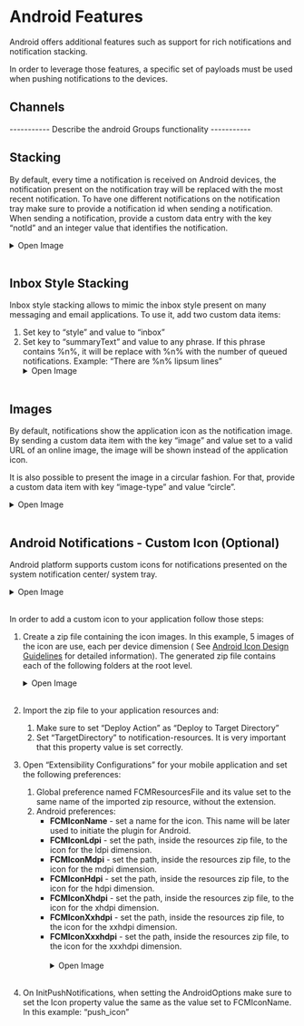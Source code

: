# Android Features
Android offers additional features such as support for rich notifications and notification stacking.

In order to leverage those features, a specific set of payloads must be used when pushing notifications to the devices.

## Channels
----------- Describe the android Groups functionality -----------

## Stacking
By default, every time a notification is received on Android devices, the notification present on the notification tray will be replaced with the most recent notification. To have one different notifications on the notification tray make sure to provide a notification id when sending a notification. When sending a notification, provide a custom data entry with the key “notId” and an integer value that identifies the notification.<details><summary>Open Image</summary><img src="imgs/image6.png"/></details><br>

## Inbox Style Stacking 
Inbox style stacking allows to mimic the inbox style present on many messaging and email applications. To use it, add two custom data items:

1. Set key to “style” and value to “inbox”
1. Set key to “summaryText” and value to any phrase. If this phrase contains %n%, it will be replace with %n% with the number of queued notifications. Example: “There are %n% lipsum lines”<details><summary>Open Image</summary><img src="imgs/image21.png"/></details><br>

## Images
By default, notifications show the application icon as the notification image. By sending a custom data item with the key “image” and value set to a valid URL of an online image, the image will be shown instead of the application icon.

It is also possible to present the image in a circular fashion. For that, provide a custom data item with key “image-type” and value “circle”.<details><summary>Open Image</summary><img src="imgs/image5.png"/></details><br>

## Android Notifications - Custom Icon (Optional)
Android platform supports custom icons for notifications presented on the system notification center/ system tray.<details><summary>Open Image</summary><img src="imgs/image21.png"/></details><br>

In order to add a custom icon to your application follow those steps:

1. Create a zip file containing the icon images.
In this example, 5 images of the icon are use, each per device dimension ( See [Android Icon Design Guidelines](https://www.google.com/url?q=https://developer.android.com/guide/practices/ui_guidelines/icon_design_status_bar.html%23size11&sa=D&ust=1509368386711000&usg=AFQjCNGw2PzxvsWMDgO2QUjRNCzgGc_zSw) for detailed information). The generated zip file contains each of the following folders at the root level.<details><summary>Open Image</summary><img src="imgs/image16.png"/></details><br>

1. Import the zip file to your application resources and:
    1. Make sure to set “Deploy Action” as “Deploy to Target Directory”
    1. Set “TargetDirectory” to notification-resources. It is very important that this property value is set correctly.
1. Open “Extensibility Configurations” for your mobile application and set the following preferences:
    1. Global preference named FCMResourcesFile and its value set to the same name of the imported zip resource, without the extension.
    1. Android preferences:
        * **FCMIconName** - set a name for the icon. This name will be later used to initiate the plugin for Android. 
        * **FCMIconLdpi** - set the path, inside the resources zip file, to the icon for the ldpi dimension.
        * **FCMIconMdpi** - set the path, inside the resources zip file, to the icon for the mdpi dimension.
        * **FCMIconHdpi** - set the path, inside the resources zip file, to the icon for the hdpi dimension.
        * **FCMIconXhdpi** - set the path, inside the resources zip file, to the icon for the xhdpi dimension.
        * **FCMIconXxhdpi** - set the path, inside the resources zip file, to the icon for the xxhdpi dimension.
        * **FCMIconXxxhdpi** - set the path, inside the resources zip file, to the icon for the xxxhdpi dimension.        
<br><details><summary>Open Image</summary><img src="imgs/image12.png"/></details><br>

1. On InitPushNotifications, when setting the AndroidOptions make sure to set the Icon property value the same as the value set to FCMIconName. In this example: “push_icon”
